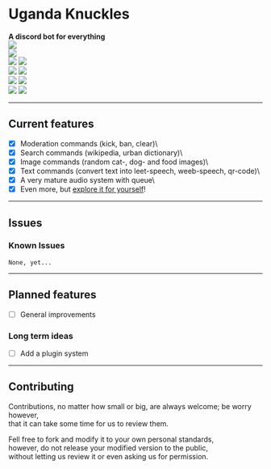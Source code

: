 # Uganda Knuckles
**A discord bot for everything**\
[![](https://cdn.discordapp.com/app-icons/720214661047386176/efdd2b809177ed111405574cc24838c9.png)](https://discord.com/api/oauth2/authorize?client_id=720214661047386176&permissions=8&scope=applications.commands%20bot) \
![](https://img.shields.io/github/issues/Lost-Inc/Uganda-Knuckles?color=%23000&label=Issues&style=flat-square) \
![](https://img.shields.io/github/forks/Lost-Inc/Uganda-Knuckles?color=%23000&label=Forks&style=flat-square)
![](https://img.shields.io/github/contributors/Lost-Inc/Uganda-Knuckles?color=%23000&label=Contributors&style=flat-square) \
![](https://img.shields.io/github/stars/Lost-Inc/Uganda-Knuckles?color=%23000&label=Stars&style=flat-square)
![](https://img.shields.io/tokei/lines/github.com/Lost-Inc/Uganda-Knuckles?color=%23000&label=Lines%20of%20Code&style=flat-square) \
![](https://img.shields.io/github/v/release/Lost-Inc/Uganda-Knuckles?color=%23000&label=Release&style=flat-square)
[![](https://img.shields.io/github/downloads/Lost-Inc/Uganda-Knuckles/latest/total?label=Downloads&style=flat-square&color=%23000)](https://github.com/Lost-Inc/Uganda-Knuckles/releases/latest) \
![](https://img.shields.io/github/license/Lost-Inc/Uganda-Knuckles?color=%23000&label=License&style=flat-square)
![](https://img.shields.io/github/repo-size/Lost-Inc/Uganda-Knuckles?color=%23000&label=Repo%20size&style=flat-square)
***
## Current features
* [x] Moderation commands (kick, ban, clear)\
* [x] Search commands (wikipedia, urban dictionary)\
* [x] Image commands (random cat-, dog- and food images)\
* [x] Text commands (convert text into leet-speech, weeb-speech, qr-code)\
* [x] A very mature audio system with queue\
* [x] Even more, but [explore it for yourself](https://discord.com/api/oauth2/authorize?client_id=720214661047386176&permissions=8&scope=applications.commands%20bot)!
***
## Issues
### Known Issues
`None, yet...`
***
## Planned features
* [ ] General improvements

### Long term ideas
* [ ] Add a plugin system
***
## Contributing
Contributions, no matter how small or big, are always welcome; be worry however,\
that it can take some time for us to review them.

Fell free to fork and modify it to your own personal standards,\
however, do not release your modified version to the public,\
without letting us review it or even asking us for permission.
